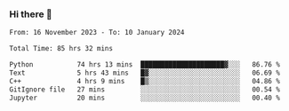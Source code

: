 ### Hi there 👋

<!--
**floyiac/floyiac** is a ✨ _special_ ✨ repository because its `README.md` (this file) appears on your GitHub profile.

Here are some ideas to get you started:

- 🔭 I’m currently working on ...
- 🌱 I’m currently learning ...
- 👯 I’m looking to collaborate on ...
- 🤔 I’m looking for help with ...
- 💬 Ask me about ...
- 📫 How to reach me: ...
- 😄 Pronouns: ...
- ⚡ Fun fact: ...
-->

<!--START_SECTION:waka-->

```txt
From: 16 November 2023 - To: 10 January 2024

Total Time: 85 hrs 32 mins

Python           74 hrs 13 mins  █████████████████████▓░░░   86.76 %
Text             5 hrs 43 mins   █▓░░░░░░░░░░░░░░░░░░░░░░░   06.69 %
C++              4 hrs 9 mins    █▒░░░░░░░░░░░░░░░░░░░░░░░   04.86 %
GitIgnore file   27 mins         ░░░░░░░░░░░░░░░░░░░░░░░░░   00.54 %
Jupyter          20 mins         ░░░░░░░░░░░░░░░░░░░░░░░░░   00.40 %
```

<!--END_SECTION:waka-->
